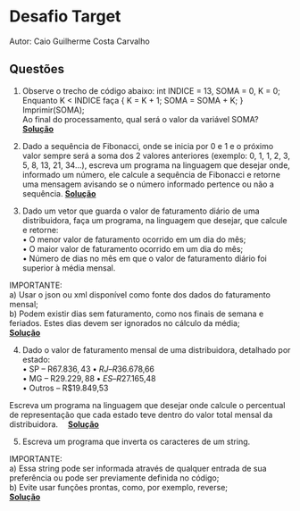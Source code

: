 
# Desafio Target

Autor: Caio Guilherme Costa Carvalho


## Questões

1) Observe o trecho de código abaixo: int INDICE = 13, SOMA = 0, K = 0;  
Enquanto K < INDICE faça { K = K + 1; SOMA = SOMA + K; }  
Imprimir(SOMA);  
Ao final do processamento, qual será o valor da variável SOMA?  
[**Solução**](https://github.com/caiogc/desafio-Target2/blob/main/src/questoes/Questao1.md)


2) Dado a sequência de Fibonacci, onde se inicia por 0 e 1 e o próximo valor sempre será a soma dos 2 valores anteriores (exemplo: 0, 1, 1, 2, 3, 5, 8, 13, 21, 34...), escreva um programa na linguagem que desejar onde, informado um número, ele calcule a sequência de Fibonacci e retorne uma mensagem avisando se o número informado pertence ou não a sequência.
   [**Solução**](https://github.com/caiogc/desafio-Target2/blob/main/src/questoes/Fibonacci.java)

3) Dado um vetor que guarda o valor de faturamento diário de uma distribuidora, faça um programa, na linguagem que desejar, que calcule e retorne:  
• O menor valor de faturamento ocorrido em um dia do mês;  
• O maior valor de faturamento ocorrido em um dia do mês;  
• Número de dias no mês em que o valor de faturamento diário foi superior à média mensal.  

IMPORTANTE:  
a) Usar o json ou xml disponível como fonte dos dados do faturamento mensal;  
b) Podem existir dias sem faturamento, como nos finais de semana e feriados. Estes dias devem ser ignorados no cálculo da média;  
[**Solução**](https://github.com/caiogc/desafio-Target2/blob/main/src/questoes/AnaliseFaturamento.java)

4) Dado o valor de faturamento mensal de uma distribuidora, detalhado por estado:  
• SP – R$67.836,43  
• RJ – R$36.678,66  
• MG – R$29.229,88  
• ES – R$27.165,48  
• Outros – R$19.849,53  

Escreva um programa na linguagem que desejar onde calcule o percentual de representação que cada estado teve dentro do valor total mensal da distribuidora.  
[**Solução**](https://github.com/caiogc/desafio-Target2/blob/main/src/questoes/PercentualFaturamentoPorEstado.java)

5) Escreva um programa que inverta os caracteres de um string.  

IMPORTANTE:  
a) Essa string pode ser informada através de qualquer entrada de sua preferência ou pode ser previamente definida no código;  
b) Evite usar funções prontas, como, por exemplo, reverse;  
[**Solução**](https://github.com/caiogc/desafio-Target2/blob/main/src/questoes/InversaoString.java)
